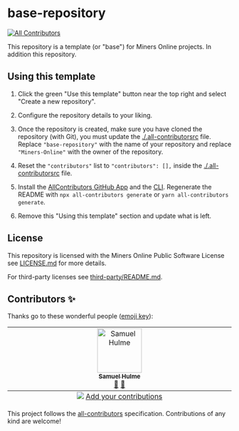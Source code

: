 # base-repository
<!-- ALL-CONTRIBUTORS-BADGE:START - Do not remove or modify this section -->
[![All Contributors](https://img.shields.io/badge/all_contributors-1-orange.svg?style=flat-square)](#contributors-)
<!-- ALL-CONTRIBUTORS-BADGE:END -->

This repository is a template (or "base") for Miners Online projects. In addition this repository.

## Using this template

1. Click the green "Use this template" button near the top right and select "Create a new repository".

2. Configure the repository details to your liking.

3. Once the repository is created, make sure you have cloned the repository (with Git), you must update the [./.all-contributorsrc](./.all-contributorsrc) file. Replace `"base-repository"` with the name of your repository and replace `"Miners-Online"` with the owner of the repository.

4. Reset the `"contributors"` list to `"contributors": [],` inside the [./.all-contributorsrc](./.all-contributorsrc) file.

5. Install the [AllContributors GitHub App](https://allcontributors.org/docs/en/bot/installation) and the [CLI](https://allcontributors.org/docs/en/cli/installation). Regenerate the README with `npx all-contributors generate` or `yarn all-contributors generate`.

6. Remove this "Using this template" section and update what is left.

## License

This repository is licensed with the Miners Online Public Software License see [LICENSE.md](./LICENSE.md) for more details.

For third-party licenses see [third-party/README.md](third-party/README.md).

## Contributors ✨

Thanks go to these wonderful people ([emoji key](https://allcontributors.org/docs/en/emoji-key)):

<!-- ALL-CONTRIBUTORS-LIST:START - Do not remove or modify this section -->
<!-- prettier-ignore-start -->
<!-- markdownlint-disable -->
<table>
  <tbody>
    <tr>
      <td align="center" valign="top" width="14.28%"><a href="https://minersonline.uk/"><img src="https://avatars.githubusercontent.com/u/41990982?v=4?s=100" width="100px;" alt="Samuel Hulme"/><br /><sub><b>Samuel Hulme</b></sub></a><br /><a href="https://github.com/Miners-Online/base-repository/commits?author=ajh123" title="Documentation">📖</a> <a href="https://github.com/Miners-Online/base-repository/issues?q=author%3Aajh123" title="Bug reports">🐛</a></td>
    </tr>
  </tbody>
  <tfoot>
    <tr>
      <td align="center" size="13px" colspan="7">
        <img src="https://raw.githubusercontent.com/all-contributors/all-contributors-cli/1b8533af435da9854653492b1327a23a4dbd0a10/assets/logo-small.svg">
          <a href="https://all-contributors.js.org/docs/en/bot/usage">Add your contributions</a>
        </img>
      </td>
    </tr>
  </tfoot>
</table>

<!-- markdownlint-restore -->
<!-- prettier-ignore-end -->

<!-- ALL-CONTRIBUTORS-LIST:END -->

This project follows the [all-contributors](https://allcontributors.org) specification.
Contributions of any kind are welcome!
